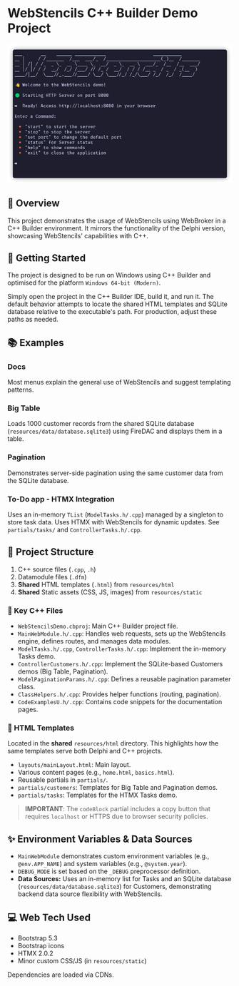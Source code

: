 ﻿# WebStencils C++ Builder Demo Project

![WebStencils screenshot](../../.github/images/WebBroker.png)

## 🌟 Overview
This project demonstrates the usage of WebStencils using WebBroker in a C++ Builder environment. It mirrors the functionality of the Delphi version, showcasing WebStencils' capabilities with C++.

## 🚦 Getting Started
The project is designed to be run on Windows using C++ Builder and optimised for the platform `Windows 64-bit (Modern)`.

Simply open the project in the C++ Builder IDE, build it, and run it. The default behavior attempts to locate the shared HTML templates and SQLite database relative to the executable's path. For production, adjust these paths as needed.

## 📚 Examples
### Docs
Most menus explain the general use of WebStencils and suggest templating patterns.

### Big Table
Loads 1000 customer records from the shared SQLite database (`resources/data/database.sqlite3`) using FireDAC and displays them in a table.

### Pagination
Demonstrates server-side pagination using the same customer data from the SQLite database.

### To-Do app - HTMX Integration
Uses an in-memory `TList` (`ModelTasks.h/.cpp`) managed by a singleton to store task data. Uses HTMX with WebStencils for dynamic updates. See `partials/tasks/` and `ControllerTasks.h/.cpp`.

## 📁 Project Structure
1.  C++ source files (`.cpp`, `.h`)
2.  Datamodule files (`.dfm`)
3.  **Shared** HTML templates (`.html`) from `resources/html`
4.  **Shared** Static assets (CSS, JS, images) from `resources/static`

### 🔑 Key C++ Files
- `WebStencilsDemo.cbproj`: Main C++ Builder project file.
- `MainWebModule.h/.cpp`: Handles web requests, sets up the WebStencils engine, defines routes, and manages data modules.
- `ModelTasks.h/.cpp`, `ControllerTasks.h/.cpp`: Implement the in-memory Tasks demo.
- `ControllerCustomers.h/.cpp`: Implement the SQLite-based Customers demos (Big Table, Pagination).
- `ModelPaginationParams.h/.cpp`: Defines a reusable pagination parameter class.
- `ClassHelpers.h/.cpp`: Provides helper functions (routing, pagination).
- `CodeExamplesU.h/.cpp`: Contains code snippets for the documentation pages.

### 📄 HTML Templates
Located in the **shared** `resources/html` directory. This highlights how the same templates serve both Delphi and C++ projects.
- `layouts/mainLayout.html`: Main layout.
- Various content pages (e.g., `home.html`, `basics.html`).
- Reusable partials in `partials/`.
- `partials/customers`: Templates for Big Table and Pagination demos.
- `partials/tasks`: Templates for the HTMX Tasks demo.

> **IMPORTANT**: The `codeBlock` partial includes a copy button that requires `localhost` or HTTPS due to browser security policies.

## ✨ Environment Variables & Data Sources
- `MainWebModule` demonstrates custom environment variables (e.g., `@env.APP_NAME`) and system variables (e.g., `@system.year`).
- `DEBUG_MODE` is set based on the `_DEBUG` preprocessor definition.
- **Data Sources:** Uses an in-memory list for Tasks and an SQLite database (`resources/data/database.sqlite3`) for Customers, demonstrating backend data source flexibility with WebStencils.

## 💻 Web Tech Used
- Bootstrap 5.3
- Bootstrap icons
- HTMX 2.0.2
- Minor custom CSS/JS (in `resources/static`)

Dependencies are loaded via CDNs.
